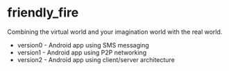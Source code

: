 # friendly_fire
Combining the virtual world and your imagination world with the real world.
- version0 - Android app using SMS messaging
- version1 - Android app using P2P networking
- version2 - Android app using client/server architecture
